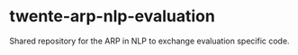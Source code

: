 # twente-arp-nlp-evaluation
Shared repository for the ARP in NLP to exchange evaluation specific code.
